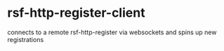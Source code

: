 # rsf-http-register-client
connects to a remote rsf-http-register via websockets and spins up new registrations
